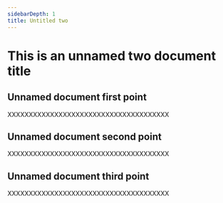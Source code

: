 ```yaml
---
sidebarDepth: 1
title: Untitled two
---
```


# This is an unnamed two document title

## Unnamed document first point

XXXXXXXXXXXXXXXXXXXXXXXXXXXXXXXXXXXXXX

## Unnamed document second point

XXXXXXXXXXXXXXXXXXXXXXXXXXXXXXXXXXXXXX

## Unnamed document third point

XXXXXXXXXXXXXXXXXXXXXXXXXXXXXXXXXXXXXX